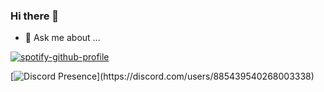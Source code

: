 ### Hi there 👋
- 💬 Ask me about ...

<!--
**Myouiii/Myouiii** is a ✨ _special_ ✨ repository because its `README.md` (this file) appears on your GitHub profile.

Here are some ideas to get you started:

- 🔭 I’m currently working on ...
- 🌱 I’m currently learning ...
- 👯 I’m looking to collaborate on ...
- 🤔 I’m looking for help with ...
- 💬 Ask me about ...
- 📫 How to reach me: ...
- 😄 Pronouns: ...
- ⚡ Fun fact: ...
-->

[![spotify-github-profile](https://spotify-github-profile.vercel.app/api/view?uid=31lhz6y3u5ootzbuxbnkndz4x2ea&cover_image=true&theme=compact&show_offline=false)](https://github.com/kittinan/spotify-github-profile)

[![Discord Presence](https://lanyard-profile-readme.vercel.app/api/885439540268003338?theme=light&bg=C1D0B5&animated=false&hideDiscrim=true&borderRadius=35px&idleMessage=Probably%20doing%20something%20else...)](https://discord.com/users/885439540268003338)
